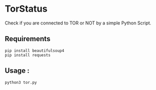 # TorStatus
Check if you are connected to TOR or NOT by a simple Python Script.

## Requirements
``` pip install beautifulsoup4 ```</br>
``` pip install requests ```

## Usage :
```
python3 tor.py
```

